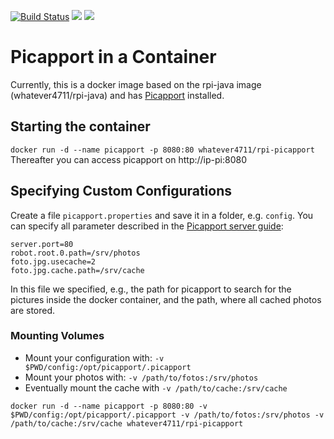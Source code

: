 [![Build Status](https://travis-ci.org/whatever4711/picapport.svg?branch=master)](https://travis-ci.org/whatever4711/picapport) [![](https://images.microbadger.com/badges/version/whatever4711/picapport.svg)](https://microbadger.com/images/whatever4711/picapport "Get your own version badge on microbadger.com") [![](https://images.microbadger.com/badges/image/whatever4711/picapport:amd64.svg)](https://microbadger.com/images/whatever4711/picapport:amd64 "Get your own image badge on microbadger.com")

# Picapport in a Container

Currently, this is a docker image based on the rpi-java image (whatever4711/rpi-java) and has [Picapport](http://www.picapport.de/) installed.

## Starting the container
`docker run -d --name picapport -p 8080:80 whatever4711/rpi-picapport`
Thereafter you can access picapport on http://ip-pi:8080

## Specifying Custom Configurations

Create a file `picapport.properties` and save it in a folder, e.g. `config`. You can specify all parameter described in the [Picapport server guide](http://wiki.picapport.de/display/PIC/PicApport-Server+Guide):
```
server.port=80
robot.root.0.path=/srv/photos
foto.jpg.usecache=2
foto.jpg.cache.path=/srv/cache
```
In this file we specified, e.g., the path for picapport to search for the pictures inside the docker container, and the path, where all cached photos are stored.

### Mounting Volumes

- Mount your configuration with: `-v $PWD/config:/opt/picapport/.picapport`
- Mount your photos with: `-v /path/to/fotos:/srv/photos`
- Eventually mount the cache with `-v /path/to/cache:/srv/cache`

`docker run -d --name picapport -p 8080:80 -v $PWD/config:/opt/picapport/.picapport -v /path/to/fotos:/srv/photos -v /path/to/cache:/srv/cache whatever4711/rpi-picapport`
